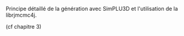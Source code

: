 Principe détaillé de la génération avec SimPLU3D et l'utilisation de la librjmcmc4j.

(cf chapitre 3)
